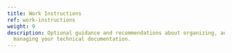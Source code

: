 ```yaml
---
title: Work Instructions
ref: work-instructions
weight: 9
description: Optional guidance and recommendations about organizing, authoring, and
  managing your technical documentation.
---
```



